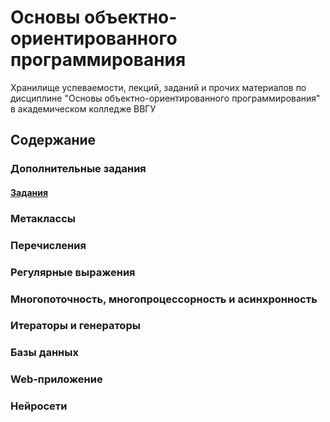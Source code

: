 # Основы объектно-ориентированного программирования
Хранилище успеваемости, лекций, заданий и прочих материалов по дисциплине "Основы объектно-ориентированного программирования" в академическом колледже ВВГУ

## Содержание

### Дополнительные задания

#### [Задания](labs/tasks.md)

### Метаклассы
### Перечисления
### Регулярные выражения
### Многопоточность, многопроцессорность и асинхронность
### Итераторы и генераторы
### Базы данных
### Web-приложение
### Нейросети

